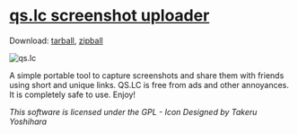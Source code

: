 [qs.lc screenshot uploader]("http://qs.lc/" "QS.LC")
=========================
Download: [tarball]("https://api.github.com/repos/qaisjp/qs.lc/tarball"), [zipball]("https://github.com/qaisjp/qs.lc/archive/master.zip")

![qs.lc](http://qs.lc/s/img/image_slide2.png)


A simple portable tool to capture screenshots and share them with friends using short and unique links. QS.LC is free from ads and other annoyances.
It is completely safe to use. Enjoy!


*This software is licensed under the GPL - Icon Designed by Takeru Yoshihara*

